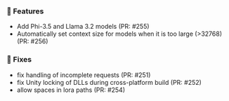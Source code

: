 ### 🚀 Features

- Add Phi-3.5 and Llama 3.2 models (PR: #255)
- Automatically set context size for models when it is too large (>32768) (PR: #256)

### 🐛 Fixes

- fix handling of incomplete requests (PR: #251)
- fix Unity locking of DLLs during cross-platform build (PR: #252)
- allow spaces in lora paths (PR: #254)

